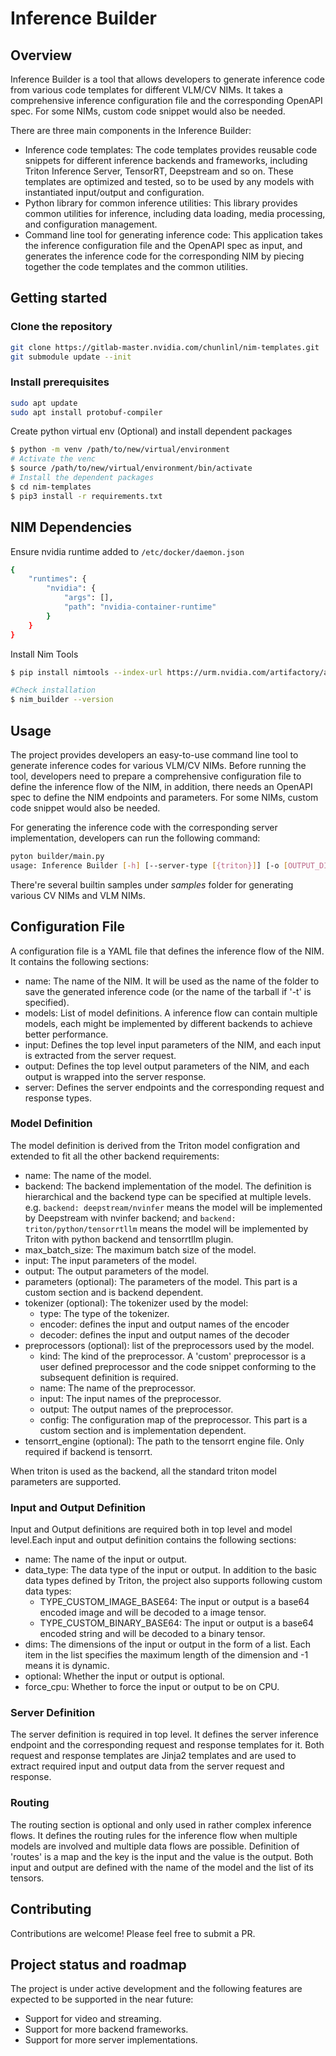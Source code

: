 # Inference Builder

## Overview

Inference Builder is a tool that allows developers to generate inference code from various code templates for different VLM/CV NIMs. It takes a comprehensive inference configuration file and the corresponding OpenAPI spec. For some NIMs, custom code snippet would also be needed.

There are three main components in the Inference Builder:

- Inference code templates: The code templates provides reusable code snippets for different inference backends and frameworks, including Triton Inference Server, TensorRT, Deepstream and so on. These templates are optimized and tested, so to be used by any models with instantiated input/output and configuration.
- Python library for common inference utilities: This library provides common utilities for inference, including data loading, media processing, and configuration management.
- Command line tool for generating inference code: This application takes the inference configuration file and the OpenAPI spec as input, and generates the inference code for the corresponding NIM by piecing together the code templates and the common utilities.

## Getting started

### Clone the repository

```bash
git clone https://gitlab-master.nvidia.com/chunlinl/nim-templates.git
git submodule update --init
```

### Install prerequisites

```bash
sudo apt update
sudo apt install protobuf-compiler
```

Create python virtual env (Optional) and install dependent packages

```bash
$ python -m venv /path/to/new/virtual/environment
# Activate the venc
$ source /path/to/new/virtual/environment/bin/activate
# Install the dependent packages
$ cd nim-templates
$ pip3 install -r requirements.txt

```

## NIM Dependencies

Ensure nvidia runtime added to `/etc/docker/daemon.json`

```bash
{
    "runtimes": {
        "nvidia": {
            "args": [],
            "path": "nvidia-container-runtime"
        }
    }
}
```

Install Nim Tools

```bash
$ pip install nimtools --index-url https://urm.nvidia.com/artifactory/api/pypi/nv-shared-pypi/simple

#Check installation
$ nim_builder --version
```

## Usage
The project provides developers an easy-to-use command line tool to generate inference codes for various VLM/CV NIMs. Before running the tool, developers need to prepare a comprehensive configuration file to define the inference flow of the NIM, in addition, there needs an OpenAPI spec to define the NIM endpoints and parameters. For some NIMs, custom code snippet would also be needed.

For generating the inference code with the corresponding server implementation, developers can run the following command:

```bash
pyton builder/main.py
usage: Inference Builder [-h] [--server-type [{triton}]] [-o [OUTPUT_DIR]] [-a [API_SPEC]] [-c [CUSTOM_MODULE ...]] [-x] [-t] config
```

There're several builtin samples under _samples_ folder for generating various CV NIMs and VLM NIMs.

## Configuration File

A configuration file is a YAML file that defines the inference flow of the NIM. It contains the following sections:

- name: The name of the NIM. It will be used as the name of the folder to save the generated inference code (or the name of the tarball if '-t' is specified).
- models: List of model definitions. A inference flow can contain multiple models, each might be implemented by different backends to achieve better performance.
- input: Defines the top level input parameters of the NIM, and each input is extracted from the server request.
- output: Defines the top level output parameters of the NIM, and each output is wrapped into the server response.
- server: Defines the server endpoints and the corresponding request and response types.

### Model Definition

The model definition is derived from the Triton model configration and extended to fit all the other backend requirements:

- name: The name of the model.
- backend: The backend implementation of the model. The definition is hierarchical and the backend type can be specified at multiple levels. e.g. `backend: deepstream/nvinfer` means the model will be implemented by Deepstream with nvinfer backend; and `backend: triton/python/tensorrtllm` means the model will be implemented by Triton with python backend and tensorrtllm plugin.
- max_batch_size: The maximum batch size of the model.
- input: The input parameters of the model.
- output: The output parameters of the model.
- parameters (optional): The parameters of the model. This part is a custom section and is backend dependent.
- tokenizer (optional): The tokenizer used by the model:
  - type: The type of the tokenizer.
  - encoder: defines the input and output names of the encoder
  - decoder: defines the input and output names of the decoder
- preprocessors (optional): list of the preprocessors used by the model.
  - kind: The kind of the preprocessor. A 'custom' preprocessor is a user defined preprocessor and the code snippet conforming to the subsequent definition is required.
  - name: The name of the preprocessor.
  - input: The input names of the preprocessor.
  - output: The output names of the preprocessor.
  - config: The configuration map of the preprocessor. This part is a custom section and is implementation dependent.
- tensorrt_engine (optional): The path to the tensorrt engine file. Only required if backend is tensorrt.

When triton is used as the backend, all the standard triton model parameters are supported.


### Input and Output Definition

Input and Output definitions are required both in top level and model level.Each input and output definition contains the following sections:

- name: The name of the input or output.
- data_type: The data type of the input or output. In addition to the basic data types defined by Triton, the project also supports following custom data types:
  - TYPE_CUSTOM_IMAGE_BASE64: The input or output is a base64 encoded image and will be decoded to a image tensor.
  - TYPE_CUSTOM_BINARY_BASE64: The input or output is a base64 encoded string and will be decoded to a binary tensor.
- dims: The dimensions of the input or output in the form of a list. Each item in the list specifies the maximum length of the dimension and -1 means it is dynamic.
- optional: Whether the input or output is optional.
- force_cpu: Whether to force the input or output to be on CPU.

### Server Definition

The server definition is required in top level. It defines the server inference endpoint and the corresponding request and response templates for it. Both request and response templates are Jinja2 templates and are used to extract required input and output data from the server request and response.

### Routing

The routing section is optional and only used in rather complex inference flows. It defines the routing rules for the inference flow when multiple models are involved and multiple data flows are possible. Definition of 'routes' is a map and the key is the input and the value is the output. Both input and output are defined with the name of the model and the list of its tensors.


## Contributing

Contributions are welcome! Please feel free to submit a PR.


## Project status and roadmap

The project is under active development and the following features are expected to be supported in the near future:

- Support for video and streaming.
- Support for more backend frameworks.
- Support for more server implementations.
